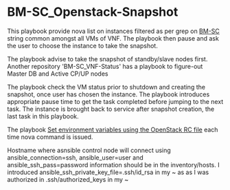 # BM-SC_Openstack-Snapshot
This playbook provide nova list on instances filtered as per grep on [BM-SC](https://www.etsi.org/deliver/etsi_ts/123200_123299/123246/14.01.00_60/ts_123246v140100p.pdf) string common amongst all VMs of VNF. The playbook then pause and ask the user to choose the instance to take the snapshot. 

The playbook advise to take the snapshot of standby/slave nodes first. Another repository 'BM-SC_VNF-Status' has a playbook to figure-out Master DB and Active CP/UP nodes

The playbook check the VM status prior to shutdown and creating the snapshot, once user has chosen the instance. The playbook introduces appropriate pause time to get the task completed before jumping to the next task. The instance is brought back to service after snapshot creation, the last task in this playbook.

The playbook [Set environment variables using the OpenStack RC file](https://docs.openstack.org/ocata/user-guide/common/cli-set-environment-variables-using-openstack-rc.html) each time nova command is issued.

Hostname where asnsible control node will connect using ansible_connection=ssh, ansible_user=user and ansible_ssh_pass=password information should be in the inventory/hosts. I introduced ansible_ssh_private_key_file=.ssh/id_rsa in my ~ as as I was authorized in .ssh/authorized_keys in my ~
